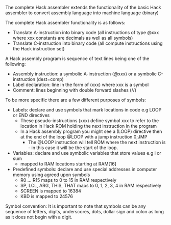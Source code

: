 The complete Hack assembler extends the functionality of the basic Hack assembler to convert assembly language into machine language (binary)

The complete Hack assembler functionality is as follows:
* Translate A-instruction into binary code (all instructions of type @xxx where xxx constants are decimals as well as all symbols)
* Translate C-instruction into binary code (all compute instructions using the Hack instruction set)

A Hack assembly program is sequence of text lines being one of the following:
* Assembly instruction: a symbolic A-instruction (@xxx) or  a symbolic C-instruction (dest=comp)
* Label declaration: line in the form of (xxx) where xxx is a symbol
* Comment: lines beginning with double forward slashes (//)

To be more specific there are a few different purposes of symbols:
* Labels: declare and use symbols that mark locations in code e.g LOOP or END directives
    * These pseudo-instructions (xxx) define symbol xxx to refer to the location in Hack ROM holding the next instruction in the program
    * In a Hack assembly program you might see a (LOOP) directive then at the end of the loop @LOOP with a jump instruction 0;JMP
        * The @LOOP instruction will tell ROM where the next instruction is - in this case it will be the start of the loop. 
* Variables: declare and use symbolic variables that store values e.g i or sum
    * mapped to RAM locations starting at RAM[16] 
* Predefined symbols: declare and use special addresses in computer memory using agreed upon symbols
    * R0 ... R15 maps to 0 to 15 in RAM respectively
    * SP, LCL, ARG, THIS, THAT maps to 0, 1, 2, 3, 4 in RAM respectively
    * SCREEN is mapped to 16384
    * KBD is mapped to 24576

Symbol convention: It is important to note that symbols can be any sequence of letters, digits, underscores, dots, dollar sign and colon as long as it does not begin with a digit.
